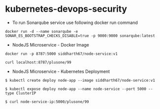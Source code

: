 # kubernetes-devops-security

- To run Sonarqube service use following docker run command
~~~
docker run -d --name sonarqube -e SONAR_ES_BOOTSTRAP_CHECKS_DISABLE=true -p 9000:9000 sonarqube:latest
~~~


- NodeJS Microservice - Docker Image

~~~
docker run -p 8787:5000 siddharth67/node-service:v1

curl localhost:8787/plusone/99
~~~


- NodeJS Microservice - Kubernetes Deployment

~~~
$ kubectl create deploy node-app --image siddharth67/node-service:v1

$ kubectl expose deploy node-app --name node-service --port 5000 --type ClusterIP

$ curl node-service-ip:5000/plusone/99
~~~

